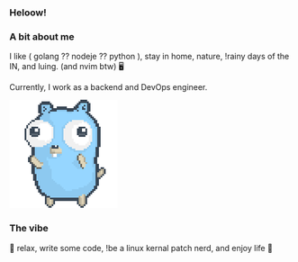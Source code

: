 ### Heloow!

### A bit about me

I like ( golang ?? nodeje ?? python ), stay in home, nature, !rainy days of the IN, and luing. (and nvim btw) 🖥️

Currently, I work as a backend and DevOps engineer.

![meanii dancing](./dancing-meanii.gif)

### The vibe

🐼 relax, write some code, !be a linux kernal patch nerd, and enjoy life 🍵
